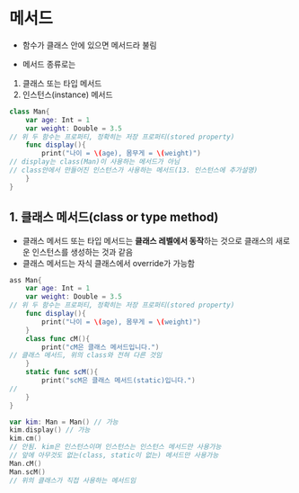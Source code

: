 # 메서드
- 함수가 클래스 안에 있으면 메서드라 불림 

- 메서드 종류로는 
1. 클래스 또는 타입 메서드
2. 인스턴스(instance) 메서드
```swift
class Man{
    var age: Int = 1
    var weight: Double = 3.5
// 위 두 함수는 프로퍼티, 정확히는 저장 프로퍼티(stored property)
    func display(){
        print("나이 = \(age), 몸무게 = \(weight)")
// display는 class(Man)이 사용하는 메서드가 아님
// class안에서 만들어진 인스턴스가 사용하는 메서드(13. 인스턴스에 추가설명)
    }
}
```

## 1. 클래스 메서드(class or type method)

- 클래스 메서드 또는 타입 메서드는 
**클래스 레벨에서 동작**하는 것으로 클래스의 새로운 인스턴스를 생성하는 것과 같음
- 클래스 메서드는 자식 클래스에서 override가 가능함

```swift
ass Man{
    var age: Int = 1
    var weight: Double = 3.5
// 위 두 함수는 프로퍼티, 정확히는 저장 프로퍼티(stored property)
    func display(){
        print("나이 = \(age), 몸무게 = \(weight)")
    }
    class func cM(){
        print("cM은 클래스 메서드입니다.")
// 클래스 메서드, 위의 class와 전혀 다른 것임
    }
    static func scM(){
        print("scM은 클래스 메서드(static)입니다.")
//
    }
}

var kim: Man = Man() // 가능
kim.display() // 가능
kim.cm()
// 안됨. kim은 인스턴스이며 인스턴스는 인스턴스 메서드만 사용가능
// 앞에 아무것도 없는(class, static이 없는) 메서드만 사용가능
Man.cM()
Man.scM()
// 위의 클래스가 직접 사용하는 메서드임
```

